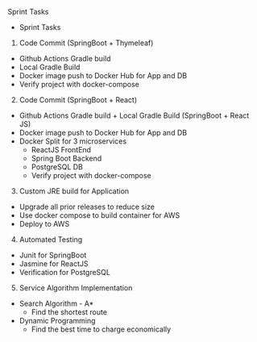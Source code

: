 Sprint Tasks
* Sprint Tasks   
1. Code Commit (SpringBoot + Thymeleaf)
  * Github Actions Gradle build
  * Local Gradle Build
  * Docker image push to Docker Hub for App and DB
  * Verify project with docker-compose
2. Code Commit (SpringBoot + React)
  * Github Actions Gradle build + Local Gradle Build (SpringBoot + React JS)
  * Docker image push to Docker Hub for App and DB
  * Docker Split for 3 microservices 
    * ReactJS FrontEnd
    * Spring Boot Backend
    * PostgreSQL DB 
    * Verify project with docker-compose
3. Custom JRE build for Application
  * Upgrade all prior releases to reduce size
  * Use docker compose to build container for AWS
  * Deploy to AWS
4. Automated Testing
  * Junit for SpringBoot
  * Jasmine for ReactJS
  * Verification for PostgreSQL
5. Service Algorithm Implementation
  * Search Algorithm - A*
    * Find the shortest route
  * Dynamic Programming
    * Find the best time to charge economically
